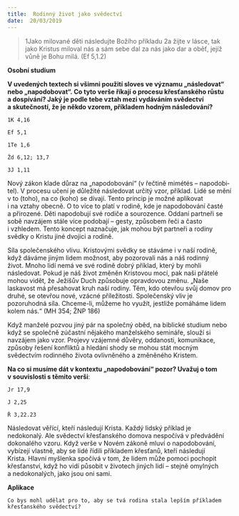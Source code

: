 ```yaml
---
title:  Rodinný život jako svědectví
date:  20/03/2019
---
```


> <p></p>
> 1Jako milované děti následujte Božího příkladu 2a žijte v lásce, tak jako Kristus miloval nás a sám sebe dal za nás jako dar a oběť, jejíž vůně je Bohu milá. (Ef 5,1.2)

**Osobní studium**

**V uvedených textech si všimni použití sloves ve významu „následovat“ nebo „napodobovat“. Co tyto verše říkají o procesu křesťanského růstu a dospívání? Jaký je podle tebe vztah mezi vydáváním svědectví a skutečností, že je někdo vzorem, příkladem hodným následování?**

`1K 4,16`

`Ef 5,1`

`1Te 1,6`

`Žd 6,12; 13,7`

`3J 1,11`

Nový zákon klade důraz na „napo­do­­bování“ (v řečtině mimétés – na­po­do­bi­tel). V procesu učení je důležité následovat určitý vzor, příklad. Lidé se mění v to (toho), na co (koho) se dívají. Tento princip je možné aplikovat i na vztahy obecně. O to více to platí v rodině, kde je napodobování časté a přirozené. Děti napodobují své rodiče a sourozence. Oddaní partneři se sobě navzájem stále více podobají – gesty, způsobem řeči a často i vzhledem. Tento koncept naznačuje, jak mohou být partneři a rodiny svědky o Kristu jiné dvojici a rodině.

Síla společenského vlivu. Kristovými svědky se stáváme i v naší rodině, když dáváme jiným lidem možnost, aby pozorovali nás a náš rodinný život. Mnoho lidí nemá ve své rodině dobrý příklad, který by mohli následovat. Pokud je náš život změněn Kristovou mocí, pak naši přátelé mohou vidět, že Ježíšův Duch způsobuje opravdovou změnu. „Naše laskavost má přesahovat kruh naší rodiny. Těm, kdo otevřou svůj domov pro druhé, se otevřou nové, vzácné příležitosti. Společenský vliv je pozoruhodná síla. Chceme-li, můžeme ho využít, jestliže pomáháme lidem kolem nás.“ (MH 354; ŽNP 186)

Když manželé pozvou jiný pár na společný oběd, na biblické studium nebo když se společně zúčastní nějakého manželského semináře, slouží si navzájem jako vzor. Projevy vzájemné důvěry, oddanosti, komunikace, způsoby řešení konfliktů a hledání shody se mohou stát mocným svědectvím rodinného života ovlivněného a změněného Kristem.

**Na co si musíme dát v kontextu „napodobování“ pozor? Uvažuj o tom v souvislosti s těmito verši**:

`Jr 17,9`

`J 2,25`

`Ř 3,22.23`

Následovat věřící, kteří následují Krista. Každý lidský příklad je nedokonalý. Ale svědectví křesťanského domova nespočívá v předvádění dokonalého vzoru. Když verše v Novém zákoně mluví o napodobování, vybízejí vlastně, aby se lidé řídili příkladem křesťanů, kteří následují Krista. Hlavní myšlenka spočívá v tom, že lidem může pomoci pochopit křesťanství, když ho vidí působit v životech jiných lidí – stejně omylných a nedokonalých, jako jsou oni sami.

**Aplikace**

`Co bys mohl udělat pro to, aby se tvá rodina stala lepším příkladem křesťanského svědectví?`
